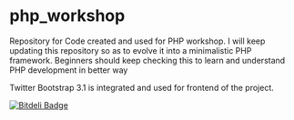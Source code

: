 php_workshop
============

Repository for Code created and used for PHP workshop. I will keep updating this repository so as to evolve it into a minimalistic PHP framework. Beginners should keep checking this to learn and understand PHP development in better way

Twitter Bootstrap 3.1 is integrated and used for frontend of the project.


[![Bitdeli Badge](https://d2weczhvl823v0.cloudfront.net/vishwajeetv/php_workshop/trend.png)](https://bitdeli.com/free "Bitdeli Badge")

